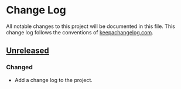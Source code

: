 # Change Log
All notable changes to this project will be documented in this file. This change log follows the conventions of [keepachangelog.com](http://keepachangelog.com/).

## [Unreleased][unreleased]
### Changed
- Add a change log to the project.

[unreleased]: https://github.com/fifth-postulate/solving-permutation-puzzles.clojure/compare/1ce61f2db8f3013aae0928e30a88828d260e39f0...HEAD
